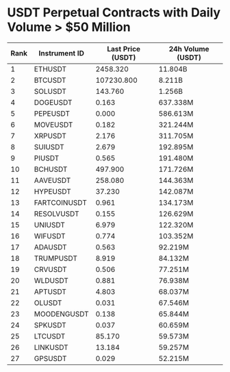# USDT Perpetual Contracts with Daily Volume > $50 Million

| Rank | Instrument ID | Last Price (USDT) | 24h Volume (USDT) |
|------|---------------|-------------------|-------------------|
| 1 | ETHUSDT | 2458.320 | 11.804B |
| 2 | BTCUSDT | 107230.800 | 8.211B |
| 3 | SOLUSDT | 143.760 | 1.256B |
| 4 | DOGEUSDT | 0.163 | 637.338M |
| 5 | PEPEUSDT | 0.000 | 586.613M |
| 6 | MOVEUSDT | 0.182 | 321.244M |
| 7 | XRPUSDT | 2.176 | 311.705M |
| 8 | SUIUSDT | 2.679 | 192.895M |
| 9 | PIUSDT | 0.565 | 191.480M |
| 10 | BCHUSDT | 497.900 | 171.726M |
| 11 | AAVEUSDT | 258.080 | 144.363M |
| 12 | HYPEUSDT | 37.230 | 142.087M |
| 13 | FARTCOINUSDT | 0.961 | 134.173M |
| 14 | RESOLVUSDT | 0.155 | 126.629M |
| 15 | UNIUSDT | 6.979 | 122.320M |
| 16 | WIFUSDT | 0.774 | 103.352M |
| 17 | ADAUSDT | 0.563 | 92.219M |
| 18 | TRUMPUSDT | 8.919 | 84.132M |
| 19 | CRVUSDT | 0.506 | 77.251M |
| 20 | WLDUSDT | 0.881 | 76.938M |
| 21 | APTUSDT | 4.803 | 68.037M |
| 22 | OLUSDT | 0.031 | 67.546M |
| 23 | MOODENGUSDT | 0.138 | 65.844M |
| 24 | SPKUSDT | 0.037 | 60.659M |
| 25 | LTCUSDT | 85.170 | 59.573M |
| 26 | LINKUSDT | 13.184 | 59.257M |
| 27 | GPSUSDT | 0.029 | 52.215M |
